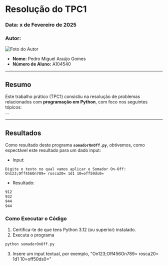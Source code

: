 # Resolução do TPC1

### **Data:** x de Fevereiro de 2025  
### **Autor:**  
![Foto do Autor](https://avatars.githubusercontent.com/u/140913282?v=4)  
- **Nome:** Pedro Miguel Araújo Gomes 
- **Número de Aluno:** A104540

---

## Resumo
Este trabalho prático (TPC1) consistiu na resolução de problemas relacionados com **programação em Python**, com foco nos seguintes tópicos:  
...

---

## Resultados
Como resultado deste programa **`somadorOnOff.py`**, obtivemos, como expectável este resultado para um dado input: 

- Input:
```
Digite o texto no qual vamos aplicar o Somador On-Off:
On123;Off456On789= rosca20= 1d1 10=off50ds0=
```
- Resultado:
```bash
912
932
944
944
```

### Como Executar o Código
1. Certifica-te de que tens Python 3.12 (ou superior) instalado.
2. Executa o programa
```bash
python somadorOnOff.py
```
3. Insere um input textual, por exemplo, "On123;Off456On789= rosca20= 1d1 10=off50ds0="